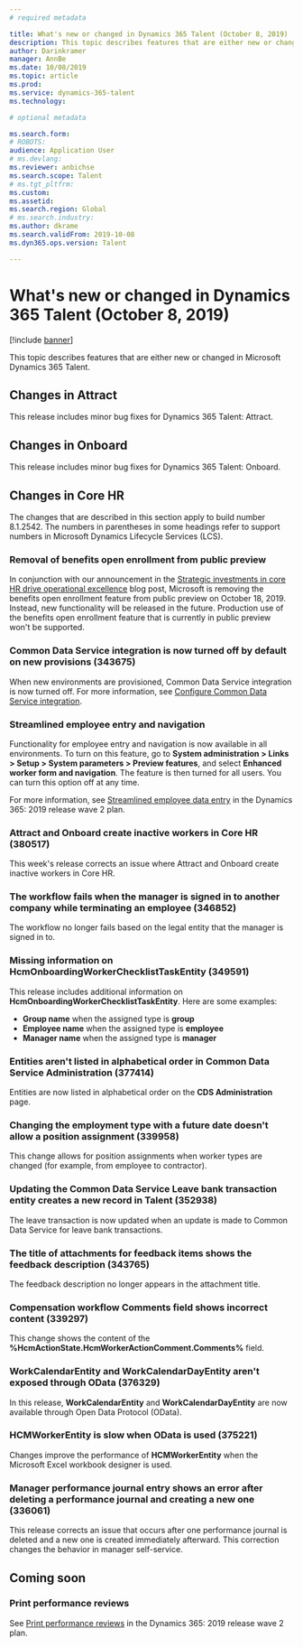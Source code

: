 ```yaml
---
# required metadata

title: What's new or changed in Dynamics 365 Talent (October 8, 2019)
description: This topic describes features that are either new or changed in Microsoft Dynamics 365 Talent.
author: Darinkramer
manager: AnnBe
ms.date: 10/08/2019
ms.topic: article
ms.prod: 
ms.service: dynamics-365-talent
ms.technology: 

# optional metadata

ms.search.form: 
# ROBOTS: 
audience: Application User
# ms.devlang: 
ms.reviewer: anbichse
ms.search.scope: Talent
# ms.tgt_pltfrm: 
ms.custom: 
ms.assetid: 
ms.search.region: Global
# ms.search.industry: 
ms.author: dkrame
ms.search.validFrom: 2019-10-08
ms.dyn365.ops.version: Talent

---
```

# What's new or changed in Dynamics 365 Talent (October 8, 2019)

[!include [banner](includes/banner.md)]

This topic describes features that are either new or changed in Microsoft Dynamics 365 Talent.

## Changes in Attract

This release includes minor bug fixes for Dynamics 365 Talent: Attract.

## Changes in Onboard

This release includes minor bug fixes for Dynamics 365 Talent: Onboard.

## Changes in Core HR

The changes that are described in this section apply to build number 8.1.2542. The numbers in parentheses in some headings refer to support numbers in Microsoft Dynamics Lifecycle Services (LCS).

### Removal of benefits open enrollment from public preview

In conjunction with our announcement in the [Strategic investments in core HR drive operational excellence](https://cloudblogs.microsoft.com/dynamics365/bdm/2019/10/02/strategic-investments-in-core-hr-drive-operational-excellence/) blog post, Microsoft is removing the benefits open enrollment feature from public preview on October 18, 2019. Instead, new functionality will be released in the future. Production use of the benefits open enrollment feature that is currently in public preview won't be supported. 

### Common Data Service integration is now turned off by default on new provisions (343675)
 
When new environments are provisioned, Common Data Service integration is now turned off. For more information, see [Configure Common Data Service integration](hr-common-data-service-integration.md).

### Streamlined employee entry and navigation

Functionality for employee entry and navigation is now available in all environments. To turn on this feature, go to **System administration \> Links \> Setup \> System parameters \> Preview features**, and select **Enhanced worker form and navigation**. The feature is then turned for all users. You can turn this option off at any time.

For more information, see [Streamlined employee data entry](https://docs.microsoft.com/dynamics365-release-plan/2019wave2/dynamics365-talent/streamlined-employee-data-entry) in the Dynamics 365: 2019 release wave 2 plan.

### Attract and Onboard create inactive workers in Core HR (380517)

This week's release corrects an issue where Attract and Onboard create inactive workers in Core HR.

### The workflow fails when the manager is signed in to another company while terminating an employee (346852)

The workflow no longer fails based on the legal entity that the manager is signed in to.

### Missing information on HcmOnboardingWorkerChecklistTaskEntity (349591)

This release includes additional information on **HcmOnboardingWorkerChecklistTaskEntity**. Here are some examples:

- **Group name** when the assigned type is **group**
- **Employee name** when the assigned type is **employee**
- **Manager name** when the assigned type is **manager**

### Entities aren't listed in alphabetical order in Common Data Service Administration (377414)

Entities are now listed in alphabetical order on the **CDS Administration** page.

### Changing the employment type with a future date doesn't allow a position assignment (339958)

This change allows for position assignments when worker types are changed (for example, from employee to contractor).

### Updating the Common Data Service Leave bank transaction entity creates a new record in Talent (352938)

The leave transaction is now updated when an update is made to Common Data Service for leave bank transactions.

### The title of attachments for feedback items shows the feedback description (343765)

The feedback description no longer appears in the attachment title.

### Compensation workflow Comments field shows incorrect content (339297)

This change shows the content of the **%HcmActionState.HcmWorkerActionComment.Comments%** field.

### WorkCalendarEntity and WorkCalendarDayEntity aren't exposed through OData (376329)

In this release, **WorkCalendarEntity** and **WorkCalendarDayEntity** are now available through Open Data Protocol (OData).

### HCMWorkerEntity is slow when OData is used (375221)

Changes improve the performance of **HCMWorkerEntity** when the Microsoft Excel workbook designer is used.

### Manager performance journal entry shows an error after deleting a performance journal and creating a new one (336061)

This release corrects an issue that occurs after one performance journal is deleted and a new one is created immediately afterward. This correction changes the behavior in manager self-service.

## Coming soon

### Print performance reviews

See [Print performance reviews](https://docs.microsoft.com/dynamics365-release-plan/2019wave2/dynamics365-talent/print-performance-reviews) in the Dynamics 365: 2019 release wave 2 plan.
